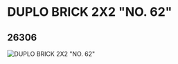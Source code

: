 # DUPLO BRICK 2X2 "NO. 62"
## 26306
![DUPLO BRICK 2X2 "NO. 62"](https://lc-www-live-s.legocdn.com/media/bricks/5/2/6147339.jpg)